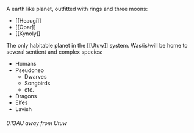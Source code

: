 A earth like planet, outfitted with rings and three moons:
- [[Heaugi]]
- [[Opar]]
- [[Kynoly]]

The only habitable planet in the [[Utuw]] system.
Was/is/will be home to several sentient and complex species:
- Humans 
- Pseudoneo
	- Dwarves
	- Songbirds
	- etc. 
- Dragons
- Elfes
- Lavish

###### 0.13AU away from Utuw 




